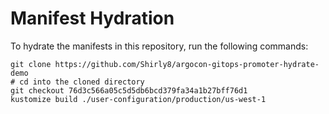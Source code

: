 # Manifest Hydration

To hydrate the manifests in this repository, run the following commands:

```shell
git clone https://github.com/Shirly8/argocon-gitops-promoter-hydrate-demo
# cd into the cloned directory
git checkout 76d3c566a05c5d5db6bcd379fa34a1b27bff76d1
kustomize build ./user-configuration/production/us-west-1
```
